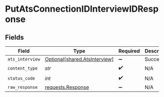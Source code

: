 # PutAtsConnectionIDInterviewIDResponse


## Fields

| Field                                                                                 | Type                                                                                  | Required                                                                              | Description                                                                           |
| ------------------------------------------------------------------------------------- | ------------------------------------------------------------------------------------- | ------------------------------------------------------------------------------------- | ------------------------------------------------------------------------------------- |
| `ats_interview`                                                                       | [Optional[shared.AtsInterview]](../../models/shared/atsinterview.md)                  | :heavy_minus_sign:                                                                    | Successful                                                                            |
| `content_type`                                                                        | *str*                                                                                 | :heavy_check_mark:                                                                    | N/A                                                                                   |
| `status_code`                                                                         | *int*                                                                                 | :heavy_check_mark:                                                                    | N/A                                                                                   |
| `raw_response`                                                                        | [requests.Response](https://requests.readthedocs.io/en/latest/api/#requests.Response) | :heavy_minus_sign:                                                                    | N/A                                                                                   |
